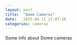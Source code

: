 ```yaml
---
layout: post
title:  "Dome Cameras"
date:   2015-04-11 17:07:16
categories: cameras
---
```

Some info about Dome cameras

